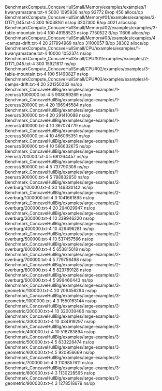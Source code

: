 BenchmarkCompute_ConcaveHullSmall/Memory/examples/examples/1-kwanyamazane.txt-4         	    5000	   1095936 ns/op	   92772 B/op	     456 allocs/op
BenchmarkCompute_ConcaveHullSmall/Memory#01/examples/examples/2-DT71_045.txt-4          	     300	  16038161 ns/op	 3207300 B/op	    4021 allocs/op
BenchmarkCompute_ConcaveHullSmall/Memory#02/examples/examples/3-table-mountain.txt-4    	     100	  49158523 ns/op	 7750522 B/op	   11606 allocs/op
BenchmarkCompute_ConcaveHullSmall/Memory#03/examples/examples/4-camps-drift.txt-4       	      20	 217994969 ns/op	31100057 B/op	   38302 allocs/op
BenchmarkCompute_ConcaveHullSmall/CPU/examples/examples/1-kwanyamazane.txt-4         	   10000	   1052374 ns/op
BenchmarkCompute_ConcaveHullSmall/CPU#01/examples/examples/2-DT71_045.txt-4          	     300	  15921617 ns/op
BenchmarkCompute_ConcaveHullSmall/CPU#02/examples/examples/3-table-mountain.txt-4    	     100	  51490827 ns/op
BenchmarkCompute_ConcaveHullSmall/CPU#03/examples/examples/4-camps-drift.txt-4       	      20	 221350232 ns/op
Benchmark_ConcaveHullBig/examples/large-examples/1-zeerust/1000000.txt-4         	       5	 908069269 ns/op
Benchmark_ConcaveHullBig/examples/large-examples/1-zeerust/200000.txt-4          	      20	 196945584 ns/op
Benchmark_ConcaveHullBig/examples/large-examples/1-zeerust/300000.txt-4          	      20	 291410088 ns/op
Benchmark_ConcaveHullBig/examples/large-examples/1-zeerust/400000.txt-4          	      10	 367074779 ns/op
Benchmark_ConcaveHullBig/examples/large-examples/1-zeerust/500000.txt-4          	      10	 456065351 ns/op
Benchmark_ConcaveHullBig/examples/large-examples/1-zeerust/600000.txt-4          	      10	 566632675 ns/op
Benchmark_ConcaveHullBig/examples/large-examples/1-zeerust/700000.txt-4          	       5	 681264457 ns/op
Benchmark_ConcaveHullBig/examples/large-examples/1-zeerust/800000.txt-4          	       5	 737790308 ns/op
Benchmark_ConcaveHullBig/examples/large-examples/1-zeerust/900000.txt-4          	       5	 798832950 ns/op
Benchmark_ConcaveHullBig/examples/large-examples/2-overburg/100000.txt-4         	      30	 146330142 ns/op
Benchmark_ConcaveHullBig/examples/large-examples/2-overburg/1000000.txt-4        	       3	1041661865 ns/op
Benchmark_ConcaveHullBig/examples/large-examples/2-overburg/200000.txt-4         	      20	 264029947 ns/op
Benchmark_ConcaveHullBig/examples/large-examples/2-overburg/300000.txt-4         	      10	 339946220 ns/op
Benchmark_ConcaveHullBig/examples/large-examples/2-overburg/400000.txt-4         	      10	 426496281 ns/op
Benchmark_ConcaveHullBig/examples/large-examples/2-overburg/500000.txt-4         	      10	 537457566 ns/op
Benchmark_ConcaveHullBig/examples/large-examples/2-overburg/600000.txt-4         	       5	 653815018 ns/op
Benchmark_ConcaveHullBig/examples/large-examples/2-overburg/700000.txt-4         	       5	 779756498 ns/op
Benchmark_ConcaveHullBig/examples/large-examples/2-overburg/800000.txt-4         	       5	 823789128 ns/op
Benchmark_ConcaveHullBig/examples/large-examples/2-overburg/900000.txt-4         	       5	 996460443 ns/op
Benchmark_ConcaveHullBig/examples/large-examples/3-geometric/100000.txt-4        	      20	 209456294 ns/op
Benchmark_ConcaveHullBig/examples/large-examples/3-geometric/1000000.txt-4       	       3	1550163144 ns/op
Benchmark_ConcaveHullBig/examples/large-examples/3-geometric/200000.txt-4        	      10	 320030486 ns/op
Benchmark_ConcaveHullBig/examples/large-examples/3-geometric/300000.txt-4        	      10	 434919297 ns/op
Benchmark_ConcaveHullBig/examples/large-examples/3-geometric/400000.txt-4        	      10	 518783894 ns/op
Benchmark_ConcaveHullBig/examples/large-examples/3-geometric/500000.txt-4        	       5	 633226474 ns/op
Benchmark_ConcaveHullBig/examples/large-examples/3-geometric/600000.txt-4        	       5	 920956669 ns/op
Benchmark_ConcaveHullBig/examples/large-examples/3-geometric/700000.txt-4        	       3	1109857611 ns/op
Benchmark_ConcaveHullBig/examples/large-examples/3-geometric/800000.txt-4        	       3	1130228565 ns/op
Benchmark_ConcaveHullBig/examples/large-examples/3-geometric/900000.txt-4        	       3	1278518679 ns/op
